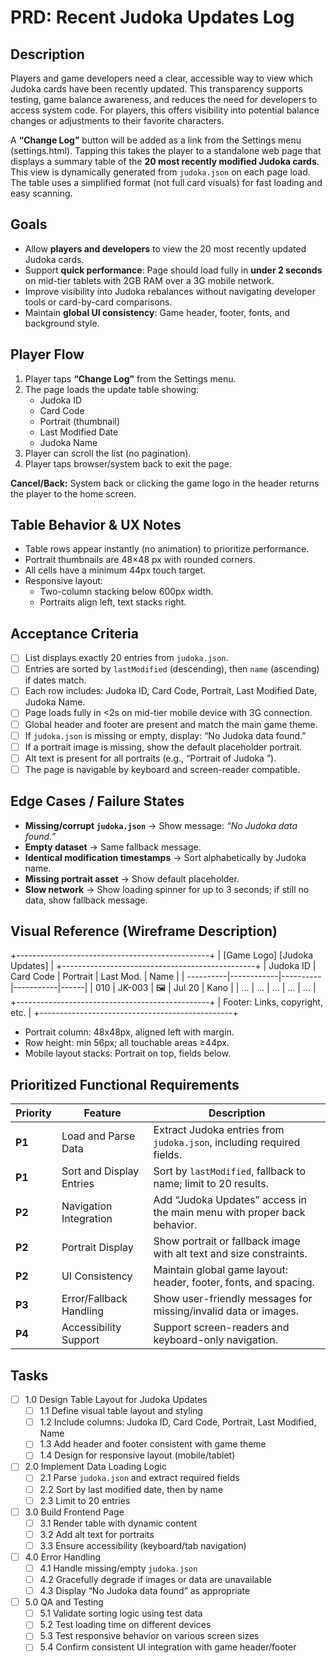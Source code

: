 # PRD: Recent Judoka Updates Log

## Description

Players and game developers need a clear, accessible way to view which Judoka cards have been recently updated. This transparency supports testing, game balance awareness, and reduces the need for developers to access system code. For players, this offers visibility into potential balance changes or adjustments to their favorite characters.

A **“Change Log”** button will be added as a link from the Settings menu (settings.html). Tapping this takes the player to a standalone web page that displays a summary table of the **20 most recently modified Judoka cards**. This view is dynamically generated from `judoka.json` on each page load. The table uses a simplified format (not full card visuals) for fast loading and easy scanning.

## Goals

- Allow **players and developers** to view the 20 most recently updated Judoka cards.
- Support **quick performance**: Page should load fully in **under 2 seconds** on mid-tier tablets with 2GB RAM over a 3G mobile network.
- Improve visibility into Judoka rebalances without navigating developer tools or card-by-card comparisons.
- Maintain **global UI consistency**: Game header, footer, fonts, and background style.

## Player Flow

1. Player taps **“Change Log”** from the Settings menu.
2. The page loads the update table showing:
   - Judoka ID
   - Card Code
   - Portrait (thumbnail)
   - Last Modified Date
   - Judoka Name
3. Player can scroll the list (no pagination).
4. Player taps browser/system back to exit the page.

**Cancel/Back:** System back or clicking the game logo in the header returns the player to the home screen.

## Table Behavior & UX Notes

- Table rows appear instantly (no animation) to prioritize performance.
- Portrait thumbnails are 48×48 px with rounded corners.
- All cells have a minimum 44px touch target.
- Responsive layout:
  - Two-column stacking below 600px width.
  - Portraits align left, text stacks right.

## Acceptance Criteria

- [ ] List displays exactly 20 entries from `judoka.json`.
- [ ] Entries are sorted by `lastModified` (descending), then `name` (ascending) if dates match.
- [ ] Each row includes: Judoka ID, Card Code, Portrait, Last Modified Date, Judoka Name.
- [ ] Page loads fully in <2s on mid-tier mobile device with 3G connection.
- [ ] Global header and footer are present and match the main game theme.
- [ ] If `judoka.json` is missing or empty, display: “No Judoka data found.”
- [ ] If a portrait image is missing, show the default placeholder portrait.
- [ ] Alt text is present for all portraits (e.g., “Portrait of Judoka <Name>”).
- [ ] The page is navigable by keyboard and screen-reader compatible.

## Edge Cases / Failure States

- **Missing/corrupt `judoka.json`** → Show message: _“No Judoka data found.”_
- **Empty dataset** → Same fallback message.
- **Identical modification timestamps** → Sort alphabetically by Judoka name.
- **Missing portrait asset** → Show default placeholder.
- **Slow network** → Show loading spinner for up to 3 seconds; if still no data, show fallback message.

## Visual Reference (Wireframe Description)

+------------------------------------------------+
| [Game Logo]                 [Judoka Updates]    |
+------------------------------------------------+
| Judoka ID | Card Code | Portrait | Last Mod. | Name |
| ----------|------------|----------|-----------|------|
| 010       | JK-003     | 🖼️       | Jul 20     | Kano |
| ...       | ...        | ...      | ...        | ...  |
+------------------------------------------------+
| Footer: Links, copyright, etc.                 |
+------------------------------------------------+

- Portrait column: 48x48px, aligned left with margin.
- Row height: min 56px; all touchable areas ≥44px.
- Mobile layout stacks: Portrait on top, fields below.

## Prioritized Functional Requirements

| Priority | Feature                 | Description                                                                 |
|----------|--------------------------|-----------------------------------------------------------------------------|
| **P1**   | Load and Parse Data      | Extract Judoka entries from `judoka.json`, including required fields.       |
| **P1**   | Sort and Display Entries | Sort by `lastModified`, fallback to name; limit to 20 results.              |
| **P2**   | Navigation Integration   | Add “Judoka Updates” access in the main menu with proper back behavior.     |
| **P2**   | Portrait Display         | Show portrait or fallback image with alt text and size constraints.         |
| **P2**   | UI Consistency           | Maintain global game layout: header, footer, fonts, and spacing.            |
| **P3**   | Error/Fallback Handling  | Show user-friendly messages for missing/invalid data or images.             |
| **P4**   | Accessibility Support    | Support screen-readers and keyboard-only navigation.                        |

## Tasks

- [ ] 1.0 Design Table Layout for Judoka Updates
  - [ ] 1.1 Define visual table layout and styling
  - [ ] 1.2 Include columns: Judoka ID, Card Code, Portrait, Last Modified, Name
  - [ ] 1.3 Add header and footer consistent with game theme
  - [ ] 1.4 Design for responsive layout (mobile/tablet)

- [ ] 2.0 Implement Data Loading Logic
  - [ ] 2.1 Parse `judoka.json` and extract required fields
  - [ ] 2.2 Sort by last modified date, then by name
  - [ ] 2.3 Limit to 20 entries

- [ ] 3.0 Build Frontend Page
  - [ ] 3.1 Render table with dynamic content
  - [ ] 3.2 Add alt text for portraits
  - [ ] 3.3 Ensure accessibility (keyboard/tab navigation)

- [ ] 4.0 Error Handling
  - [ ] 4.1 Handle missing/empty `judoka.json`
  - [ ] 4.2 Gracefully degrade if images or data are unavailable
  - [ ] 4.3 Display “No Judoka data found” as appropriate

- [ ] 5.0 QA and Testing
  - [ ] 5.1 Validate sorting logic using test data
  - [ ] 5.2 Test loading time on different devices
  - [ ] 5.3 Test responsive behavior on various screen sizes
  - [ ] 5.4 Confirm consistent UI integration with game header/footer
